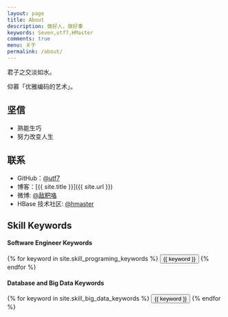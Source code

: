 ```yaml
---
layout: page
title: About
description: 做好人，做好事
keywords: Seven,utf7,HMaster
comments: true
menu: 关于
permalink: /about/
---
```


君子之交淡如水。

仰慕「优雅编码的艺术」。

## 坚信

* 熟能生巧
* 努力改变人生

## 联系

* GitHub：[@utf7](https://github.com/utf7)
* 博客：[{{ site.title }}]({{ site.url }})
* 微博: [@敌粑咯](http://weibo.com/chenyechao)
* HBase 技术社区: [@hmaster](http://hbase-help.com/?/people/hmaster)


## Skill Keywords

#### Software Engineer Keywords
<div class="btn-inline">
    {% for keyword in site.skill_programing_keywords %}
    <button class="btn btn-outline" type="button">{{ keyword }}</button>
    {% endfor %}
</div>

#### Database and Big Data Keywords
<div class="btn-inline">
    {% for keyword in site.skill_big_data_keywords %}
    <button class="btn btn-outline" type="button">{{ keyword }}</button>
    {% endfor %}
</div>